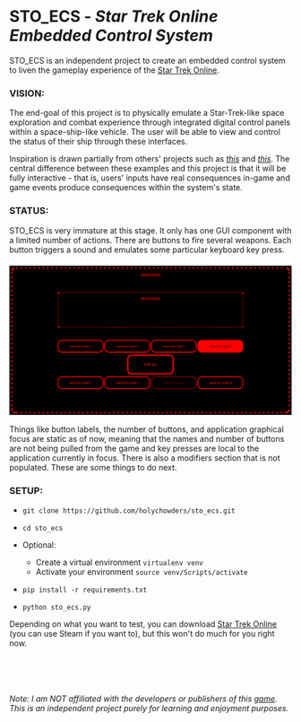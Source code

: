 # STO_ECS - *Star Trek Online Embedded Control System*

STO_ECS is an independent project to create an embedded control system to liven the gameplay experience of the [Star Trek Online](https://www.arcgames.com/en/games/star-trek-online/).

### VISION:
The end-goal of this project is to physically emulate a Star-Trek-like space exploration and combat experience through integrated digital control panels within a space-ship-like vehicle. The user will be able to view and control the status of their ship through these interfaces.

Inspiration is drawn partially from others' projects such as [*this*](https://www.sunnyskyz.com/blog/1493/Dad-Builds-His-Son-A-Spaceship-Bed-With-The-Most-AMAZING-Control-Panel-I-ve-Ever-Seen) and [*this*](https://makezine.com/2017/07/05/this-dad-goes-above-beyond-space-ship-bunk-bed-build/). The central difference between these examples and this project is that it will be fully interactive - that is, users' inputs have real consequences in-game and game events produce consequences within the system's state.

### STATUS:
STO_ECS is very immature at this stage. It only has one GUI component with a limited number of actions. There are buttons to fire several weapons. Each button triggers a sound and emulates some particular keyboard key press.
![](screenshots/weapons_gui.png)

Things like button labels, the number of buttons, and application graphical focus are static as of now, meaning that the names and number of buttons are not being pulled from the game and key presses are local to the application currently in focus. There is also a modifiers section that is not populated. These are some things to do next.

### SETUP:
- `git clone https://github.com/holychowders/sto_ecs.git`
- `cd sto_ecs`

- Optional:  
  - Create a virtual environment `virtualenv venv`
  - Activate your environment `source venv/Scripts/activate`

- `pip install -r requirements.txt`
- `python sto_ecs.py`

Depending on what you want to test, you can download [Star Trek Online](https://www.arcgames.com/en/games/star-trek-online/) (you can use Steam if you want to), but this won't do much for you right now.

<br/> <br/> <br/> <br/>
*Note: I am NOT affiliated with the developers or publishers of this [game](https://en.wikipedia.org/wiki/Star_Trek_Online). This is an independent project purely for learning and enjoyment purposes.*
